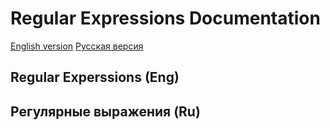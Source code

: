 # Regular Expressions Documentation

[English version](#eng) [Русская версия](#ru)

## <a name="eng"></a>	Regular Experssions (Eng)









## <a name="ru"></a>	Регулярные выражения (Ru)
